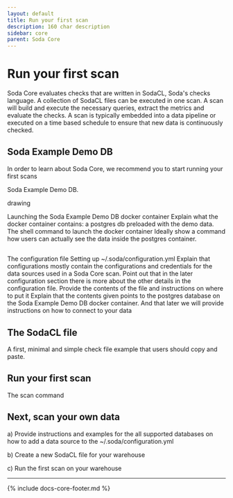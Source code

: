 ```yaml
---
layout: default
title: Run your first scan
description: 160 char description
sidebar: core
parent: Soda Core
---
```


# Run your first scan

Soda Core evaluates checks that are written in SodaCL, Soda's checks language. A collection of SodaCL files can be executed in one scan. A scan will build and execute the necessary queries, extract the metrics and evaluate the checks. A scan is typically embedded into a data pipeline or executed on a time based schedule to ensure that new data is continuously checked.

## Soda Example Demo DB

In order to learn about Soda Core, we recommend you to start running your first scans

Soda Example Demo DB.

drawing

Launching the Soda Example Demo DB docker container Explain what the docker container contains: a postgres db preloaded with the demo data. The shell command to launch the docker container Ideally show a command how users can actually see the data inside the postgres container.

## 
The configuration file
Setting up ~/.soda/configuration.yml Explain that configurations mostly contain the configurations and credentials for the data sources used in a Soda Core scan. Point out that in the later configuration section there is more about the other details in the configuration file. Provide the contents of the file and instructions on where to put it Explain that the contents given points to the postgres database on the Soda Example Demo DB docker container. And that later we will provide instructions on how to connect to your data

## The SodaCL file
A first, minimal and simple check file example that users should copy and paste.

## Run your first scan
The scan command

## Next, scan your own data

a) Provide instructions and examples for the all supported databases on how to add a data source to the ~/.soda/configuration.yml

b) Create a new SodaCL file for your warehouse

c) Run the first scan on your warehouse

---
{% include docs-core-footer.md %}